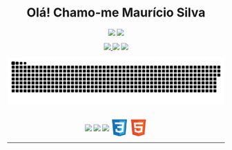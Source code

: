 ###  
<div>
<h1 align="center">Olá! Chamo-me Maurício Silva
</div>

<div align="center">
     <img   height="150em" align="center" src="https://github-readme-stats.vercel.app/api?username=MauricioSilva05&show_icons=true&theme=vue-dark&count_private=true)"/>
     <img   height="150em" align="center" src="https://github-readme-stats.vercel.app/api/top-langs/?username=MauricioSilva05&layout=compact&langs_count=168&theme=vue-dark"/>
</div>
<br>

<div align="center">
<a href="https://www.instagram.com/mauricio_763" target="_blank"><img src="https://img.shields.io/badge/Instagram-E4405F?style=for-the-badge&logo=instagram&logoColor=white" </a>
<a hre="https://github.com/MauricioSilva05/MauricioSilva05" target="_blank"><img src="https://img.shields.io/badge/GitHub-100000?style=for-the-badge&logo=github&logoColor=white" </a>
<a hre="https://outlook.live.com/mail/0/?actSwt=true" target="_blank"><img src="https://img.shields.io/badge/Microsoft_Outlook-0078D4?style=for-the-badge&logo=microsoft-outlook&logoColor=white" </a> 
</div>

 ![](https://raw.githubusercontent.com/CompetitiveLin/Snake-in-Contribution-Grid/output/github-contribution-grid-snake.svg)
         
<div style="display: inline_block" align="center"><br>
     <img align="center" height="40" widht="30" src="https://raw.githubusercontent.com/jmnote/z-icons/master/svg/php.svg" />
      <img align="center" height="40" widht="30" src="https://raw.githubusercontent.com/jmnote/z-icons/master/svg/java.svg" />
       <img align="center" height="40" widht="30" src="https://raw.githubusercontent.com/jmnote/z-icons/master/svg/c.svg" />
        <img align="center" height="40" widht="30" src="https://raw.githubusercontent.com/devicons/devicon/master/icons/css3/css3-original.svg" />
         <img align="center" height="40" widht="30" src="https://raw.githubusercontent.com/devicons/devicon/master/icons/html5/html5-original.svg" />
         <hr>
</div>
